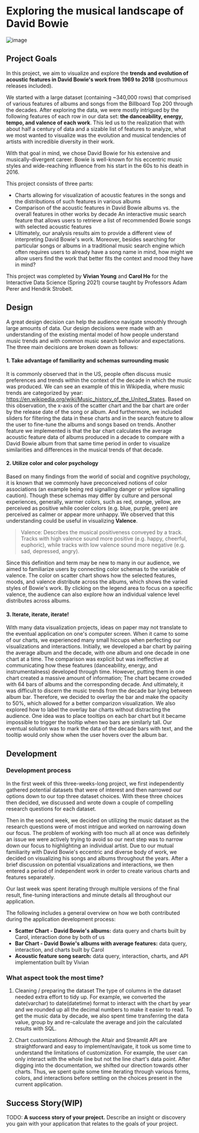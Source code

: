 # Exploring the musical landscape of David Bowie

![image](https://user-images.githubusercontent.com/24282522/111402007-65713100-8698-11eb-8884-1bedc7fe4038.png)

## Project Goals

In this project, we aim to visualize and explore the **trends and evolution of acoustic features in David Bowie's work from 1969 to 2018** (posthumous releases included).

We started with a large dataset (containing ~340,000 rows) that comprised of various features of albums and songs from the Billboard Top 200 through the decades. After exploring the data, we were mostly intrigued by the following features of each row in our data set: **the danceability, energy, tempo, and valence of each work**. This led us to the realization that with about half a century of data and a sizable list of features to analyze, what we most wanted to visualize was the evolution and musical tendencies of artists with incredible diversity in their work.

With that goal in mind, we chose David Bowie for his extensive and musically-divergent career. Bowie is well-known for his eccentric music styles and wide-reaching influence from his start in the 60s to his death in 2016.

This project consists of three parts:

- Charts allowing for visualization of acoustic features in the songs and the distributions of such features in various albums
- Comparison of the acoustic features in David Bowie albums vs. the overall features in other works by decade
An interactive music search feature that allows users to retrieve a list of recommended Bowie songs with selected acoustic features
- Ultimately, our analysis results aim to provide a different view of interpreting David Bowie's work. Moreover, besides searching for particular songs or albums in a traditional music search engine which often requires users to already have a song name in mind, how might we allow users find the work that better fits the context and mood they have in mind?

This project was completed by **Vivian Young** and **Carol Ho** for the Interactive Data Science (Spring 2021) course taught by Professors Adam Perer and Hendrik Strobelt.

## Design

A great design decision can help the audience navigate smoothly through large amounts of data. Our design decisions were made with an understanding of the existing mental model of how people understand music trends and with common music search behavior and expectations. The three main decisions are broken down as follows:

#### 1. Take advantage of familiarity and schemas surrounding music
It is commonly observed that in the US, people often discuss music preferences and trends within the context of the decade in which the music was produced. We can see an example of this in Wikipedia, where music trends are categorized by year: https://en.wikipedia.org/wiki/Music_history_of_the_United_States. Based on this observation, the x-axis of the scatter chart and the bar chart are order by the release date of the song or album. And furthermore, we included sliders for filtering the data in these charts and in the search feature to allow the user to fine-tune the albums and songs based on trends. Another feature we implemented is that the bar chart calculates the average acoustic feature data of albums produced in a decade to compare with a David Bowie album from that same time period in order to visualize similarities and differences in the musical trends of that decade.

#### 2. Utilize color and color psychology
Based on many findings from the world of social and cognitive psychology, it is known that we commonly have preconceived notions of color associations (an example being red signalling danger or yellow signalling caution). Though these schemas may differ by culture and personal experiences, generally, warmer colors, such as red, orange, yellow, are perceived as positive while cooler colors (e.g. blue, purple, green) are perceived as calmer or appear more unhappy. We observed that this understanding could be useful in visualizing **Valence**. 

> Valence: Describes the musical positiveness conveyed by a track. Tracks with high valence sound more positive (e.g. happy, cheerful, euphoric), while tracks with low valence sound more negative (e.g. sad, depressed, angry).

Since this definition and term may be new to many in our audience, we aimed to familiarize users by connecting color schemas to the variable of valence. The color on scatter chart shows how the selected features, moods, and valence distribute across the albums, which shows the varied styles of Bowie's work. By clicking on the legend area to focus on a specific valence, the audience can also explore how an individual valence level distributes across albums.

#### 3. Iterate, iterate, iterate!
With many data visualization projects, ideas on paper may not translate to the eventual application on one's computer screen. When it came to some of our charts, we experienced many small hiccups when perfecting our visualizations and interactions.
Initially, we developed a bar chart by pairing the average album and the decade, with one album and one decade in one chart at a time. The comparison was explicit but was ineffective at communicating how these features (danceability, energy, and instrumentalness) developed through time. However, putting them in one chart created a massive amount of information; The chart became crowded with 64 bars of albums and the corresponding decade. And ultimately, it was difficult to discern the music trends from the decade bar lying between album bar. Therefore, we decided to overlay the bar and make the opacity to 50%, which allowed for a better comparizon visualization. We also explored how to label the overlay bar charts without distracting the audience. One idea was to place tooltips on each bar chart but it became impossible to trigger the tooltip when two bars are similarly tall. Our eventual solution was to mark the data of the decade bars with text, and the tooltip would only show when the user hovers over the album bar. 

## Development
### Development process
In the first week of this three-weeks-long project, we first independently gathered potential datasets that were of interest and then narrowed our options down to our top three dataset choices. With these three choices then decided, we discussed and wrote down a couple of compelling research questions for each dataset.


Then in the second week, we decided on utilizing the music dataset as the research questions were of most intrigue and worked on narrowing down our focus. The problem of working with too much all at once was definitely an issue we were actively trying to avoid so our next step was to narrow down our focus to highlighting an individual artist. Due to our mutual familiarity with David Bowie's eccentric and diverse body of work, we decided on visualizing his songs and albums throughout the years. After a brief discussion on potential visualizations and interactions, we then entered a period of independent work in order to create various charts and features separately. 


Our last week was spent iterating through multiple versions of the final result, fine-tuning interactions and minute details all throughout our application.

The following includes a general overview on how we both contributed during the application development process:

- **Scatter Chart - David Bowie's albums:** data query and charts built by Carol, interaction done by both of us
- **Bar Chart - David Bowie's albums with average features:** data query, interaction, and charts built by Carol
- **Acoustic feature song search:** data query, interaction, charts, and API implementation built by Vivian


### What aspect took the most time?
1. Cleaning / preparing the dataset
The type of columns in the dataset needed extra effort to tidy up. For example, we converted the date(varchar) to date(datetime) format to interact with the chart by year and we rounded up all the decimal numbers to make it easier to read. To get the music data by decade, we also spent time transferring the data value, group by and re-calculate the average and join the calculated results with SQL.

2. Chart customizations
Although the Altair and Streamlit API are straightforward and easy to implement/navigate, it took us some time to understand the limitations of customization. For example, the user can only interact with the whole line but not the line chart's data point. After digging into the documentation, we shifted our direction towards other charts. Thus, we spent quite some time iterating through various forms, colors, and interactions before settling on the choices present in the current application.

## Success Story(WIP)

TODO:  **A success story of your project.** Describe an insight or discovery you gain with your application that relates to the goals of your project.